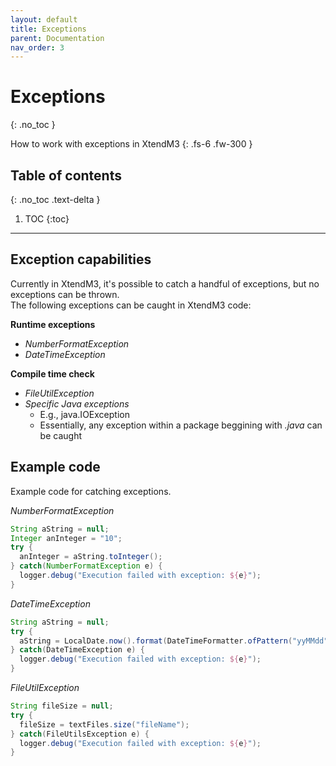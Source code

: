 ```yaml
---
layout: default
title: Exceptions
parent: Documentation
nav_order: 3
---
```


# Exceptions
{: .no_toc }

How to work with exceptions in XtendM3
{: .fs-6 .fw-300 }

## Table of contents
{: .no_toc .text-delta }

1. TOC
{:toc}

---

## Exception capabilities
Currently in XtendM3, it's possible to catch a handful of exceptions, but no exceptions can be thrown.<br/>
The following exceptions can be caught in XtendM3 code:<br/>

**Runtime exceptions**
- *NumberFormatException*
- *DateTimeException*

**Compile time check**
- *FileUtilException*
- *Specific Java exceptions*
  - E.g., java.IOException
  - Essentially, any exception within a package beggining with *.java* can be caught

## Example code
Example code for catching exceptions.<br/>

*NumberFormatException*
```groovy 
String aString = null;
Integer anInteger = "10";
try {
  anInteger = aString.toInteger(); 
} catch(NumberFormatException e) {
  logger.debug("Execution failed with exception: ${e}");
}
```

*DateTimeException*
```groovy
String aString = null;
try {
  aString = LocalDate.now().format(DateTimeFormatter.ofPattern("yyMMdd")); 
} catch(DateTimeException e) {
  logger.debug("Execution failed with exception: ${e}");
}
```

*FileUtilException*
```groovy
String fileSize = null;
try {
  fileSize = textFiles.size("fileName"); 
} catch(FileUtilsException e) {
  logger.debug("Execution failed with exception: ${e}");
}
```